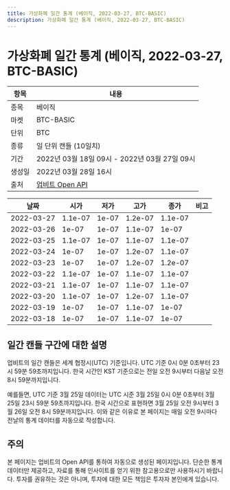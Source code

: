 ```yaml
---
title: 가상화폐 일간 통계 (베이직, 2022-03-27, BTC-BASIC)
description: 가상화폐 일간 통계 (베이직, 2022-03-27, BTC-BASIC)
---
```



가상화폐 일간 통계 (베이직, 2022-03-27, BTC-BASIC)
===

|항목|내용|
|--|--|
|종목|베이직|
|마켓|BTC-BASIC|
|단위|BTC|
|종류|일 단위 캔들 (10일치)|
|기간|2022년 03월 18일 09시 - 2022년 03월 27일 09시|
|생성일|2022년 03월 28일 16시|
|출처|[업비트 Open API](https://docs.upbit.com)|


|날짜|시가|저가|고가|종가|비고|
|--|--|--|--|--|--|
|2022-03-27|1.1e-07|1e-07|1.2e-07|1.1e-07|    |
|2022-03-26|1e-07|1e-07|1.1e-07|1e-07|    |
|2022-03-25|1.1e-07|1e-07|1.1e-07|1.1e-07|    |
|2022-03-24|1e-07|1e-07|1.2e-07|1.1e-07|    |
|2022-03-23|1e-07|1e-07|1.2e-07|1.2e-07|    |
|2022-03-22|1.1e-07|1e-07|1.1e-07|1.1e-07|    |
|2022-03-21|1.1e-07|1e-07|1.1e-07|1.1e-07|    |
|2022-03-20|1.1e-07|1e-07|1.2e-07|1.1e-07|    |
|2022-03-19|1e-07|1e-07|1.1e-07|1e-07|    |
|2022-03-18|1e-07|1e-07|1.1e-07|1e-07|    |


일간 캔들 구간에 대한 설명
---


업비트의 일간 캔들은 세계 협정시(UTC) 기준입니다. 
UTC 기준 0시 0분 0초부터 23시 59분 59초까지입니다. 
한국 시간인 KST 기준으로는 전일 오전 9시부터 다음날 오전 8시 59분까지입니다. 


예를들면, UTC 기준 3월 25일 데이터는 UTC 시준 3월 25일 0시 0분 0초부터 3월 25일 23시 59분 59초까지입니다. 
한국 시간으로 표현하면 3월 25일 오전 9시부터 3월 26일 오전 8시 59분까지입니다. 
이와 같은 이유로 본 페이지는 매일 오전 9시마다 전날의 통계 데이터를 자동으로 작성합니다. 


주의
---


본 페이지는 업비트의 Open API를 통하여 자동으로 생성된 페이지입니다. 
단순한 통계 데이터만 제공하고, 자료를 통해 인사이트를 얻기 위한 참고용으로만 사용하시기 바랍니다. 
투자를 권유하는 것은 아니며, 투자에 대한 모든 책임은 투자자 본인에게 있습니다. 
